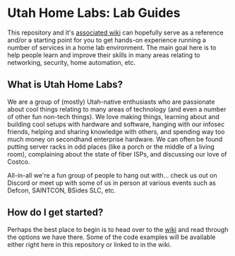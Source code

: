 # Utah Home Labs: Lab Guides

This repository and it's [associated wiki](https://github.com/uthomelabs/guides/wiki) can hopefully serve as a reference and/or a starting point for you to get hands-on experience running a number of services in a home lab environment. The main goal here is to help people learn and improve their skills in many areas relating to networking, security, home automation, etc.

## What is Utah Home Labs?

We are a group of (mostly) Utah-native enthusiasts who are passionate about cool things relating to many areas of technology (and even a number of other fun non-tech things). We love making things, learning about and building cool setups with hardware and software, hanging with our infosec friends, helping and sharing knowledge with others, and spending way too much money on secondhand enterprise hardware. We can often be found putting server racks in odd places (like a porch or the middle of a living room), complaining about the state of fiber ISPs, and discussing our love of Costco.

All-in-all we're a fun group of people to hang out with... check us out on Discord or meet up with some of us in person at various events such as Defcon, SAINTCON, BSides SLC, etc.

## How do I get started?

Perhaps the best place to begin is to head over to the [wiki](https://github.com/uthomelabs/guides/wiki) and read through the options we have there. Some of the code examples will be available either right here in this repository or linked to in the wiki.